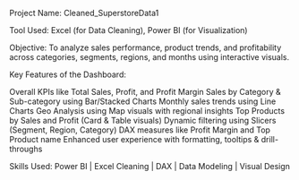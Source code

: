 Project Name: Cleaned_SuperstoreData1

Tool Used: Excel (for Data Cleaning), Power BI (for Visualization)

Objective:
To analyze sales performance, product trends, and profitability across categories, segments, regions, and months using interactive visuals.


 Key Features of the Dashboard:

Overall KPIs like Total Sales, Profit, and Profit Margin
Sales by Category & Sub-category using Bar/Stacked Charts
Monthly sales trends using Line Charts
Geo Analysis using Map visuals with regional insights
Top Products by Sales and Profit (Card & Table visuals)
Dynamic filtering using Slicers (Segment, Region, Category)
DAX measures like Profit Margin and Top Product name
Enhanced user experience with formatting, tooltips & drill-throughs


Skills Used:
Power BI | Excel Cleaning | DAX | Data Modeling | Visual Design
